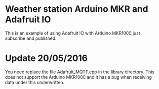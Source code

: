 # Weather station Arduino MKR and Adafruit IO
This is an example of using Adafruit IO with Arduino  MKR1000 just subscribe and published.
# Update 20/05/2016
You need replace the file Adafruit_MQTT.cpp in the library directory.
This does not support the Arduino MKR1000 and it has a bug when receiving data under this underwritten.



